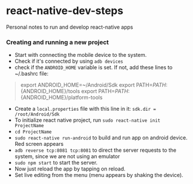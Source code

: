 # react-native-dev-steps
Personal notes to run and develop react-native apps

### Creating and running a new project
- Start with connecting the mobile device to the system.
- Check if it's connected by using `adb devices`
- check if the `ANDROID_HOME` variable is set. If not, add these lines to ~/.bashrc file:
> export ANDROID_HOME=~/Android/Sdk
> export PATH=${PATH}:${ANDROID_HOME}/tools
> export PATH=${PATH}:${ANDROID_HOME}/platform-tools
- Create a `local.properties` file with this line in it: `sdk.dir = /root/Android/Sdk`
- To initialize react native project, run `sudo react-native init ProjectName`
- `cd ProjectName`
- `sudo react-native run-android` to build and run app on android device. Red screen appears
- `adb reverse tcp:8081 tcp:8081` to direct the server requests to the system, since we are not using an emulator
- `sudo npm start` to start the server.
- Now just reload the app by tapping on reload.
- Set live editing from the menu (menu appears by shaking the device).
